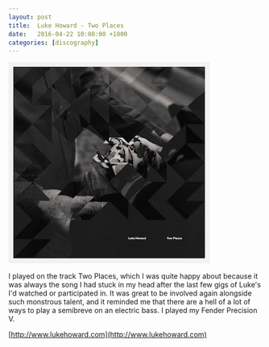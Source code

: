 ```yaml
---
layout: post
title:  Luke Howard - Two Places
date:   2016-04-22 10:00:00 +1000
categories: [discography]
---
```


![](/assets/discography/two-places.jpg)

I played on the track Two Places, which I was quite happy about because it was always the song I had stuck in my head after the last few gigs of Luke's I'd watched or participated in. It was great to be involved again alongside such monstrous talent, and it reminded me that there are a hell of a lot of ways to play a semibreve on an electric bass. I played my Fender Precision V.

[http://www.lukehoward.com](http://www.lukehoward.com)